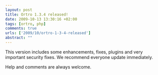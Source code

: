 ```yaml
--- 
layout: post
title: Ortro 1.3.4 released!
date: 2009-10-13 13:30:16 +02:00
tags: [ortro, php]
comments: true
urls: ['2009/10/ortro-1-3-4-released']
abstract: ""
---
```

This version includes some enhancements, fixes, plugins and very important security fixes. 
We recommend everyone update immediately.

Help and comments are always welcome.
